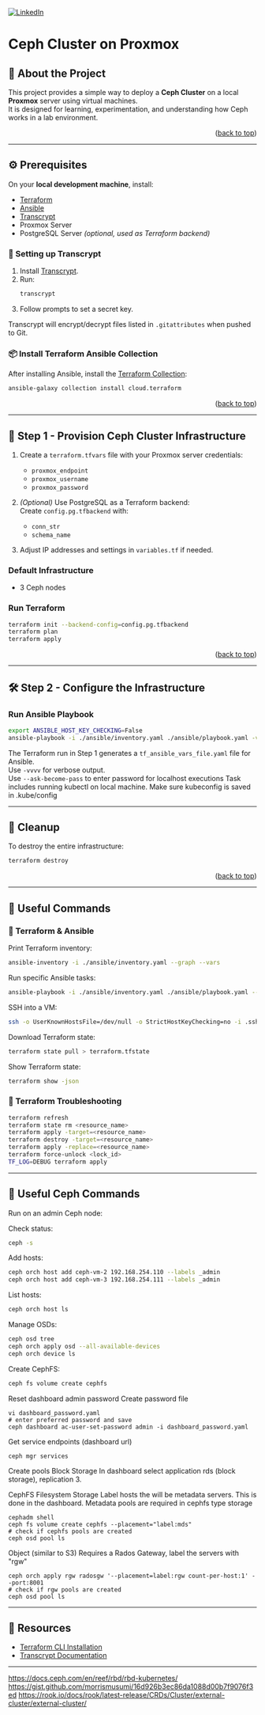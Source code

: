<a id="readme-top"></a>

[![LinkedIn][linkedin-shield]][linkedin-url]

# Ceph Cluster on Proxmox

## 📖 About the Project
This project provides a simple way to deploy a **Ceph Cluster** on a local **Proxmox** server using virtual machines.  
It is designed for learning, experimentation, and understanding how Ceph works in a lab environment.  

<p align="right">(<a href="#readme-top">back to top</a>)</p>

---

## ⚙️ Prerequisites

On your **local development machine**, install:

- [Terraform](https://developer.hashicorp.com/terraform/tutorials/aws-get-started/install-cli)  
- [Ansible](https://www.ansible.com/)  
- [Transcrypt](https://github.com/elasticdog/transcrypt)  
- Proxmox Server  
- PostgreSQL Server *(optional, used as Terraform backend)*  

### 🔑 Setting up Transcrypt
1. Install [Transcrypt](https://github.com/elasticdog/transcrypt).  
2. Run:
   ```bash
   transcrypt
   ```
3. Follow prompts to set a secret key.  

Transcrypt will encrypt/decrypt files listed in `.gitattributes` when pushed to Git.  

### 📦 Install Terraform Ansible Collection
After installing Ansible, install the [Terraform Collection][terraform-collection]:
```bash
ansible-galaxy collection install cloud.terraform
```

<p align="right">(<a href="#readme-top">back to top</a>)</p>

---

## 🚀 Step 1 - Provision Ceph Cluster Infrastructure

1. Create a `terraform.tfvars` file with your Proxmox server credentials:
   - `proxmox_endpoint`
   - `proxmox_username`
   - `proxmox_password`

2. *(Optional)* Use PostgreSQL as a Terraform backend:  
   Create `config.pg.tfbackend` with:
   - `conn_str`
   - `schema_name`

3. Adjust IP addresses and settings in `variables.tf` if needed.  

### Default Infrastructure
- 3 Ceph nodes

### Run Terraform
```bash
terraform init --backend-config=config.pg.tfbackend
terraform plan
terraform apply
```

<p align="right">(<a href="#readme-top">back to top</a>)</p>

---

## 🛠️ Step 2 - Configure the Infrastructure

### Run Ansible Playbook
```bash
export ANSIBLE_HOST_KEY_CHECKING=False
ansible-playbook -i ./ansible/inventory.yaml ./ansible/playbook.yaml -vvvv --ask-become-pass
```

The Terraform run in Step 1 generates a `tf_ansible_vars_file.yaml` file for Ansible.  
Use `-vvvv` for verbose output.  
Use `--ask-become-pass` to enter password for localhost executions
Task includes running kubectl on local machine. Make sure kubeconfig is saved in .kube/config

---

## 🧹 Cleanup

To destroy the entire infrastructure:
```bash
terraform destroy
```

<p align="right">(<a href="#readme-top">back to top</a>)</p>

---

## 📌 Useful Commands

### 🔧 Terraform & Ansible
Print Terraform inventory:
```bash
ansible-inventory -i ./ansible/inventory.yaml --graph --vars
```

Run specific Ansible tasks:
```bash
ansible-playbook -i ./ansible/inventory.yaml ./ansible/playbook.yaml --tags "tag1,tag2"
```

SSH into a VM:
```bash
ssh -o UserKnownHostsFile=/dev/null -o StrictHostKeyChecking=no -i .ssh/my-private-key.pem ceph@192.168.254.109
```

Download Terraform state:
```bash
terraform state pull > terraform.tfstate
```

Show Terraform state:
```bash
terraform show -json
```

### 🐛 Terraform Troubleshooting
```bash
terraform refresh
terraform state rm <resource_name>
terraform apply -target=<resource_name>
terraform destroy -target=<resource_name>
terraform apply -replace=<resource_name>
terraform force-unlock <lock_id>
TF_LOG=DEBUG terraform apply
```

---

## 💾 Useful Ceph Commands

Run on an admin Ceph node:

Check status:
```bash
ceph -s
```

Add hosts:
```bash
ceph orch host add ceph-vm-2 192.168.254.110 --labels _admin
ceph orch host add ceph-vm-3 192.168.254.111 --labels _admin
```

List hosts:
```bash
ceph orch host ls
```

Manage OSDs:
```bash
ceph osd tree
ceph orch apply osd --all-available-devices
ceph orch device ls
```

Create CephFS:
```bash
ceph fs volume create cephfs
```

Reset dashboard admin password
Create password file
```
vi dashboard_password.yaml
# enter preferred password and save
ceph dashboard ac-user-set-password admin -i dashboard_password.yaml
```

Get service endpoints (dashboard url)
```
ceph mgr services
```

Create pools
Block Storage
In dashboard select application rds (block storage), replication 3.

CephFS Filesystem Storage
Label hosts the will be metadata servers. This is done in the dashboard. 
Metadata pools are required in cephfs type storage
```
cephadm shell
ceph fs volume create cephfs --placement="label:mds"
# check if cephfs pools are created
ceph osd pool ls
```

Object (similar to S3)
Requires a Rados Gateway, label the servers with "rgw"
```
ceph orch apply rgw radosgw '--placement=label:rgw count-per-host:1' --port:8001
# check if rgw pools are created
ceph osd pool ls
```

---

## 🔗 Resources
- [Terraform CLI Installation](https://developer.hashicorp.com/terraform/tutorials/aws-get-started/install-cli)  
- [Transcrypt Documentation](https://github.com/elasticdog/transcrypt)  

---

<!-- MARKDOWN LINKS & IMAGES -->
[linkedin-shield]: https://img.shields.io/badge/-LinkedIn-black.svg?style=for-the-badge&logo=linkedin&colorB=555
[linkedin-url]: https://linkedin.com/in/angelopaolosantos
[terraform-collection]: https://galaxy.ansible.com/ui/repo/published/cloud/terraform/
[Connect Multiple Kubernetes Clusters to an External Ceph Cluster]: https://www.youtube.com/watch?v=dKmpeV0sh1Q
https://docs.ceph.com/en/reef/rbd/rbd-kubernetes/
https://gist.github.com/morrismusumi/16d926b3ec86da1088d00b7f9076f3ed
https://rook.io/docs/rook/latest-release/CRDs/Cluster/external-cluster/external-cluster/
